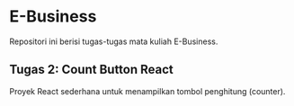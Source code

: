 # E-Business
Repositori ini berisi tugas-tugas mata kuliah E-Business.

## Tugas 2: Count Button React
Proyek React sederhana untuk menampilkan tombol penghitung (counter).
